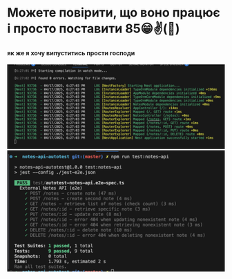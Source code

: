 # Можете повірити, що воно працює і просто поставити 85😁✌️(🚀)
#### як же я хочу випуститись прости господи
![1](img/1.png)
![2](img/2.png)
